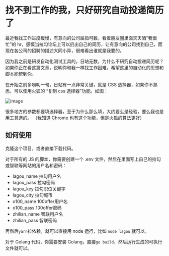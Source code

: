 # 找不到工作的我，只好研究自动投递简历了

最近我找工作进度缓慢，有意向的公司屈指可数，看着朋友圈里面天天晒“我很忙”的 hr，感慨当拉勾论坛上可以扔出自己的简历，让有意向的公司找到自己，而现在各公司的招聘的描述大同小异，很难看出谁就是我要的。

因为我之前是研发自动化测试工具的，日站无数，为什么不研究自动投递简历呢？如果你正在看这篇文章，说明你和我一样找工作困难，希望这里的自动化的思想和脚本能帮到你。

在开始之前多唠叨一句，日站有一点非常关键，就是 CSS 选择器，如果你不熟悉，可以使用火狐的 “复制 css 选择器”功能。如图：

![image](assets/selector.png)

很多地方的参数都要填选择器，至于为什么那么填，大约要么是经验，要么我也是用工具选的。
（我知道 Chrome 也有这个功能，但是火狐的算法更好）

## 如何使用

克隆这个项目，或者直接下载代码。

对于所有的 JS 的脚本，你需要创建一个 .env 文件，然后在里面写上自己的拉勾或智联等网站的用户名和密码：
- lagou_name 拉勾用户名
- lagou_pass 拉勾密码
- lagou_key  拉勾职位关键字
- lagou_city 拉勾城市
- o100_name  100offer用户名
- o100_pass  100offer密码
- zhilian_name 智联用户名
- zhilian_pass 智联密码

再然后`yarn`拉依赖，就可以直接用 node 运行，比如 `node lagou` 就可以。


对于 Golang 代码，你需要安装 Golang，直接`go build`，然后运行生成的可执行文件就可以。